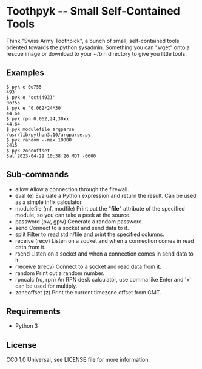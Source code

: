 # Toothpyk -- Small Self-Contained Tools

Think "Swiss Army Toothpick", a bunch of small, self-contained tools oriented towards
the python sysadmin.  Something you can "wget" onto a rescue image or download to
your ~/bin directory to give you little tools.

## Examples

    $ pyk e 0o755
    493
    $ pyk e 'oct(493)'
    0o755
    $ pyk e '0.062*24*30'
    44.64
    $ pyk rpn 0.062,24,30xx
    44.64
    $ pyk modulefile argparse
    /usr/lib/python3.10/argparse.py
    $ pyk random --max 10000
    2415
    $ pyk zoneoffset
    Sat 2023-04-29 10:38:26 MDT -0600

## Sub-commands

- allow               Allow a connection through the firewall.
- eval (e)            Evaluate a Python expression and return the result.
                      Can be used as a simple infix calculator.
- modulefile (mf, modfile)
                      Print out the "__file__" attribute of the specified
                      module, so you can take a peek at the source.
- password (pw, gpw)  Generate a random password.
- send                Connect to a socket and send data to it.
- split               Filter to read stdin/file and print the specified
                      columns.
- receive (recv)      Listen on a socket and when a connection comes in read
                      data from it.
- rsend               Listen on a socket and when a connection comes in send
                      data to it.
- rreceive (rrecv)    Connect to a socket and read data from it.
- random              Print out a random number.
- rpncalc (rc, rpn)   An RPN desk calculator, use comma like Enter and 'x'
                      can be used for multiply.
- zoneoffset (z)      Print the current timezone offset from GMT.

## Requirements

- Python 3

## License

CC0 1.0 Universal, see LICENSE file for more information.

<!-- vim: ts=4 sw=4 ai et tw=85
-->
